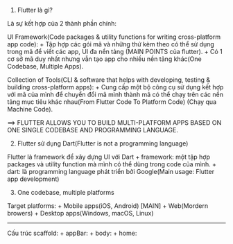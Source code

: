 1. Flutter là gì?

 Là sự kết hợp của 2 thành phần chính:

 UI Framework(Code packages & utility functions for writing cross-platform app code): 
	+ Tập hợp các gói mã và những thứ kèm theo có thể sử dụng trong mã để viết các app, UI đa nền tảng (MAIN POINTS của flutter).
	+ Có 1 cơ sở mã duy nhất nhưng vẫn tạo app cho nhiều nền tảng khác(One Codebase, Multiple Apps).

 Collection of Tools(CLI & software that helps with developing, testing & building cross-platform apps):
	+ Cung cấp một bộ công cụ sử dụng kết hợp với mã của mình để chuyển đổi mã mình thành mã có thể chạy trên các nền tảng mục tiêu khác nhau(From Flutter Code To Platform Code) (Chạy qua Machine Code).

==> FLUTTER ALLOWS YOU TO BUILD MULTI-PLATFORM APPS BASED ON ONE SINGLE CODEBASE AND PROGRAMMING LANGUAGE.

2. Flutter sử dụng Dart(Flutter is not a programming language)

 Flutter là framework để xây dựng UI với Dart
	+ framework: một tập hợp packages và utility function mà mình có thể dùng trong code của mình.
	+ dart: là programming language phát triển bởi Google(Main usage: Flutter app development)

3. One codebase, multiple platforms 

 Target platforms:
	+ Mobile apps(iOS, Android) [MAIN]
	+ Web(Mordern browers)
	+ Desktop apps(Windows, macOS, Linux)

----------------------------------------

Cấu trúc scaffold:
	+ appBar:
	+ body:
	+ home:
